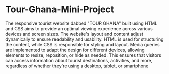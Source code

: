# Tour-Ghana-Mini-Project
The responsive tourist website dabbed "TOUR GHANA" built using HTML and CSS aims
to provide an optimal viewing experience across various devices and screen sizes. The
website's layout and content adjust dynamically to ensure readability and usability. HTML
is used for structuring the content, while CSS is responsible for styling and layout. Media
queries are implemented to adapt the design for different devices, allowing elements to
resize, reposition, or hide as needed. This ensures that visitors can access information
about tourist destinations, activities, and more, regardless of whether they're using a
desktop, tablet, or smartphone
